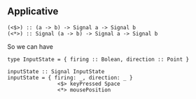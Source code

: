 ##  Applicative

    (<$>) :: (a -> b) -> Signal a -> Signal b
    (<*>) :: Signal (a -> b) -> Signal a -> Signal b

So we can have

    type InputState = { firing :: Bolean, direction :: Point }

    inputState :: Signal InputState
    inputState = { firing: _, direction: _ }
                    <$> keyPressed Space
                    <*> mousePosition
